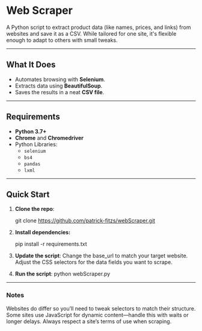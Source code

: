 # **Web Scraper**

A Python script to extract product data (like names, prices, and links) from websites and save it as a CSV. While tailored for one site, it's flexible enough to adapt to others with small tweaks.

---

## **What It Does**
- Automates browsing with **Selenium**.
- Extracts data using **BeautifulSoup**.
- Saves the results in a neat **CSV file**.

---

## **Requirements**
- **Python 3.7+**
- **Chrome** and **Chromedriver**
- Python Libraries:
  - `selenium`
  - `bs4`
  - `pandas`
  - `lxml`

---

## **Quick Start**

1. **Clone the repo**:
   
   git clone https://github.com/patrick-fitzs/webScraper.git

2. **Install dependencies:**
   
   pip install -r requirements.txt

3. **Update the script**:
   Change the base_url to match your target website.
   Adjust the CSS selectors for the data fields you want to scrape.

4. **Run the script**:
   python webScraper.py

---

### **Notes**
Websites do differ so you’ll need to tweak selectors to match their structure.
Some sites use JavaScript for dynamic content—handle this with waits or longer delays.
Always respect a site’s terms of use when scraping.

